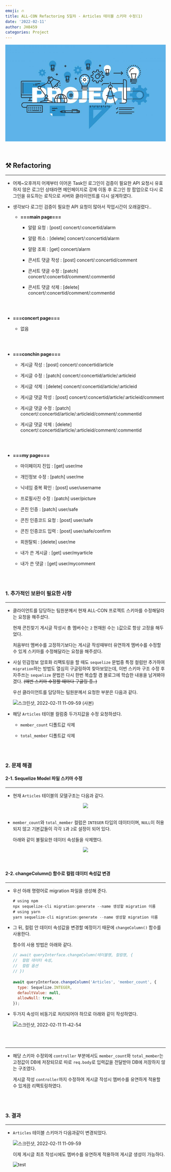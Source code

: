 ```yaml
---
emoji: 🔥
title: ALL-CON Refactoring 5일차 - Articles 테이블 스키마 수정(1)
date: '2022-02-11'
author: JH8459
categories: Project
---
```


![github-blog.png](../../assets/common/PROJECT.jpeg)

<br>

## ⚒️ Refactoring

---

- 어제~오후까지 어제부터 이어온 Task인 로그인이 검증이 필요한 API 요청시 유효하지 않은 로그인 상태라면 메인페이지로 강제 이동 후 로그인 창 팝업으로 다시 로그인을 유도하는 로직으로 서버와 클라이언트를 다시 설계하였다.

- 생각보다 로그인 검증이 필요한 API 요청이 많아서 작업시간이 오래걸렸다..

  - **===main page===**

    - 알람 요청 : [post] concert/:concertid/alarm

    - 알람 취소 : [delete] concert/:concertid/alarm

    - 알람 조회 : [get] concert/alarm

    - 콘서트 댓글 작성 : [post] concert/:concertid/comment

    - 콘서트 댓글 수정 : [patch] concert/:concertid/comment/:commentid

    - 콘서트 댓글 삭제 : [delete] concert/:concertid/comment/:commentid

<br>
<br>

- **===concert page===**

  - 없음

<br>
<br>

- **===conchin page===**

  - 게시글 작성 : [post] concert/:concertid/article

  - 게시글 수정 : [patch] concert/:concertid/article/:articleid

  - 게시글 삭제 : [delete] concert/:concertid/article/:articleid

  - 게시글 댓글 작성 : [post] concert/:concertid/article/:articleid/comment

  - 게시글 댓글 수정 : [patch] concert/:concertid/article/:articleid/comment/:commentid

  - 게시글 댓글 삭제 : [delete] concert/:concertid/article/:articleid/comment/:commentid

<br>
<br>

- **===my page===**

  - 마이페이지 진입 : [get] user/me

  - 개인정보 수정 : [patch] user/me

  - 닉네임 중복 확인 : [post] user/username

  - 프로필사진 수정 : [patch] user/picture

  - 콘친 인증 : [patch] user/safe

  - 콘친 인증코드 요청 : [post] user/safe

  - 콘친 인증코드 입력 : [post] user/safe/confirm

  - 회원탈퇴 : [delete] user/me

  - 내가 쓴 게시글 : [get] user/myarticle

  - 내가 쓴 댓글 : [get] user/mycomment

<br>
<br>

### 1. 추가적인 보완이 필요한 사항

---

- 클라이언트를 담당하는 팀원분께서 현재 ALL-CON 프로젝트 스키마를 수정해달라는 요청을 해주셨다.

  현재 콘친찾기 게시글 작성시 총 멤버수는 `2` 현재원 수는 `1`값으로 항상 고정을 해두었다.

  처음부터 멤버수를 고정하기보다는 게시글 작성때부터 유연하게 멤버수를 수정할 수 있게 스키마를 수정해달라는 요청을 해주셨다.

- 사실 민감정보 암호화 리팩토링을 할 때도 `sequelize` 문법중 특정 컬럼만 추가하여 `migration`하는 방법도 열심히 구글링하여 찾아보았는데, 이번 스키마 구조 수정 후 자주쓰는 `sequelize` 문법은 다시 한번 복습할 겸 블로그에 학습한 내용을 남겨봐야겠다. ~~(매번 스키마 수정할 때마다 구글링 중..)~~

  우선 클라이언트를 담당하는 팀원분께서 요청한 부분은 다음과 같다.

  ![스크린샷, 2022-02-11 11-09-59 (사본)](https://user-images.githubusercontent.com/83164003/153529646-275d910a-f7ee-43e2-8818-c2f2c9087961.png)

- 해당 `Articles` 테이블 컬럼중 두가지값을 수정 요청하셨다.

  - `member_count` 디폴트값 삭제

  - `total_member` 디폴트값 삭제

<br>
<br>

### 2. 문제 해결

#### 2-1. Sequelize Model 파일 스키마 수정

---

- 현재 `Articles` 테이블의 모델구조는 다음과 같다.

<center><img src="https://user-images.githubusercontent.com/83164003/153530343-c5bc09d9-9c91-4f8b-bb9b-56be132b2c22.png"/></center><br>

- `member_count`와 `total_member` 컬럼은 `INTEGER` 타입의 데이터이며, `NULL`이 허용되지 않고 기본값들이 각각 `1`과 `2`로 설정이 되어 있다.

  아래와 같이 불필요한 데이터 속성들을 삭제했다.

<center><img src="https://user-images.githubusercontent.com/83164003/153530565-8e3c1057-f48a-446a-b7eb-1afcf3531e53.png"/></center>

<br>
<br>

#### 2-2. changeColumn() 함수로 컬럼 데이터 속성값 변경

---

- 우선 아래 명령어로 migration 파일을 생성해 준다.

  ```js
  # using npm
  npx sequelize-cli migration:generate --name 생성할 migration 이름
  # using yarn
  yarn sequelize-cli migration:generate --name 생성할 migration 이름
  ```

- 그 뒤, 컬럼 안 데이터 속성값을 변경할 예정이기 때문에 `changeColumn()` 함수를 사용한다.

  함수의 사용 방법은 아래와 같다.

  ```js
  // await queryInterface.changeColumn(테이블명, 컬럼명, {
  //  컬럼 데이터 속성,
  //  컬럼 옵션
  // })

  await queryInterface.changeColumn('Articles', 'member_count', {
    type: Sequelize.INTEGER,
    defaultValue: null,
    allowNull: true,
  });
  ```

- 두가지 속성이 비동기로 처리되어야 하므로 아래와 같이 작성하였다.

  ![스크린샷, 2022-02-11 11-42-54](https://user-images.githubusercontent.com/83164003/153529840-83dcc0fa-af69-4442-9395-dbc371849e23.png)

<br>
<br>

---

- 해당 스키마 수정외에 `controller` 부분에서도 `member_count`와 `total_member`는 고정값이 DB에 저장되므로 따로 `req.body`로 입력값을 전달받아 DB에 저장하지 않는 구조였다.

  게시글 작성 `controller`까지 수정하여 게시글 작성시 멤버수를 유연하게 적용할 수 있게끔 리팩토링하였다.

<br>
<br>

### 3. 결과

---

- `Articles` 테이블 스키마가 다음과같이 변경되었다.

  ![스크린샷, 2022-02-11 11-09-59](https://user-images.githubusercontent.com/83164003/153530932-c18c05a1-c469-413f-97da-62c00be542ea.png)

  이제 게시글 최초 작성시에도 멤버수를 유연하게 적용하여 게시글 생성이 가능하다.

  ![test](https://user-images.githubusercontent.com/83164003/153531161-6c35922d-cdce-458d-ae93-04daa29ab5b9.gif)

<br>
<br>

```toc

```
